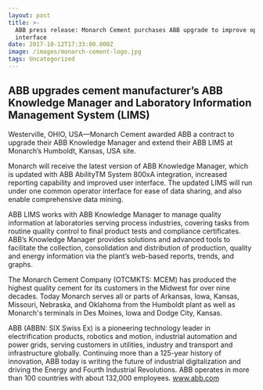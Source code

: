 ```yaml
---
layout: post
title: >-
  ABB press release: Monarch Cement purchases ABB upgrade to improve operator
  interface
date: 2017-10-12T17:33:00.000Z
image: /images/monarch-cement-logo.jpg
tags: Uncategorized
---
```

## ABB upgrades cement manufacturer’s ABB Knowledge Manager and Laboratory Information Management System (LIMS)

Westerville, OHIO, USA—Monarch Cement awarded ABB a contract to upgrade their ABB Knowledge Manager and extend their ABB LIMS at Monarch’s Humboldt, Kansas, USA site.



Monarch will receive the latest version of ABB Knowledge Manager, which is updated with ABB AbilityTM System 800xA integration, increased reporting capability and improved user interface. The updated LIMS will run under one common operator interface for ease of data sharing, and also enable comprehensive data mining.



ABB LIMS works with ABB Knowledge Manager to manage quality information at laboratories serving process industries, covering tasks from routine quality control to final product tests and compliance certificates. ABB’s Knowledge Manager provides solutions and advanced tools to facilitate the collection, consolidation and distribution of production, quality and energy information via the plant’s web-based reports, trends, and graphs.



The Monarch Cement Company (OTCMKTS: MCEM) has produced the highest quality cement for its customers in the Midwest for over nine decades. Today Monarch serves all or parts of Arkansas, Iowa, Kansas, Missouri, Nebraska, and Oklahoma from the Humboldt plant as well as Monarch's terminals in Des Moines, Iowa and Dodge City, Kansas.



ABB (ABBN: SIX Swiss Ex) is a pioneering technology leader in electrification products, robotics and motion, industrial automation and power grids, serving customers in utilities, industry and transport and infrastructure globally. Continuing more than a 125-year history of innovation, ABB today is writing the future of industrial digitalization and driving the Energy and Fourth Industrial Revolutions. ABB operates in more than 100 countries with about 132,000 employees. www.abb.com
